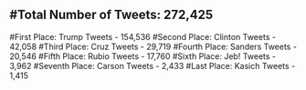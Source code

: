 #Total Number of Tweets: 272,425 
---
#First Place: Trump Tweets - 154,536
#Second Place: Clinton Tweets - 42,058
#Third Place: Cruz Tweets - 29,719
#Fourth Place: Sanders Tweets - 20,546
#Fifth Place: Rubio Tweets - 17,760
#Sixth Place: Jeb! Tweets - 3,962
#Seventh Place: Carson Tweets - 2,433
#Last Place: Kasich Tweets - 1,415
